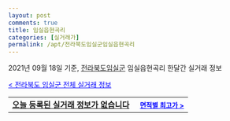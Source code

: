 ```yaml
---
layout: post
comments: true
title: 임실읍현곡리
categories: [실거래가]
permalink: /apt/전라북도임실군임실읍현곡리
---
```


2021년 09월 18일 기준, <a href="/apt/전라북도임실군">전라북도임실군</a> 임실읍현곡리 한달간 실거래 정보

<a style="color: blue;" href="/apt/전라북도임실군">< 전라북도 임실군 전체 실거래 정보</a>
<!---- start ---->
<table>
  <tr>
    <td colspan="4" style="font-weight: bold;"><a href="/apt/전라북도임실군임실읍현곡리{name_without_space}">오늘 등록된 실거래 정보가 없습니다</a> &nbsp;&nbsp;&nbsp; <a style="color: blue; font-size: smaller;" href="/apt/전라북도임실군임실읍현곡리{name_without_space}">면적별 최고가 ></a></td>
  </tr>
    
</table>
<!---- end ---->
    